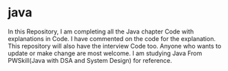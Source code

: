 # java
In this Repository, I am completing all the Java chapter Code with explanations in Code.
I have commented on the code for the explanation.
This repository will also have the interview Code too.
Anyone who wants to update or make change are most welcome.
I am studying Java From PWSkill(Java with DSA and System Design) for reference.
